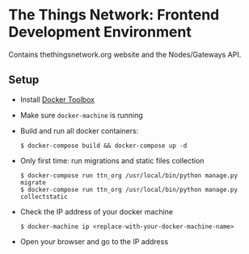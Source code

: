 # The Things Network: Frontend Development Environment

Contains thethingsnetwork.org website and the Nodes/Gateways API.

## Setup

  * Install [Docker Toolbox](https://www.docker.com/docker-toolbox)
  * Make sure `docker-machine` is running
  * Build and run all docker containers:

        $ docker-compose build && docker-compose up -d

  * Only first time: run migrations and static files collection 

        $ docker-compose run ttn_org /usr/local/bin/python manage.py migrate
        $ docker-compose run ttn_org /usr/local/bin/python manage.py collectstatic

  * Check the IP address of your docker machine

        $ docker-machine ip <replace-with-your-docker-machine-name>

  * Open your browser and go to the IP address